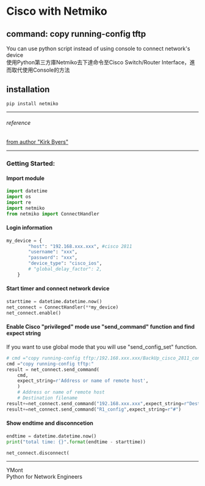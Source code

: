 # Cisco with Netmiko

## command: copy running-config tftp
You can use python script instead of using console to connect network's device<br>
使用Python第三方庫Netmiko去下達命令至Cisco Switch/Router Interface，進而取代使用Console的方法

## installation
`pip install netmiko`

---
###### reference
[from author "Kirk Byers"](https://pynet.twb-tech.com/blog/automation/netmiko-what-is-done.html)

---
### Getting Started:

#### Import module
```py
import datetime
import os
import re
import netmiko
from netmiko import ConnectHandler
```

#### Login information
```py
my_device = {
        "host": "192.168.xxx.xxx", #cisco 2811
        "username": "xxx",
        "password": "xxx",
        "device_type": "cisco_ios",
        # "global_delay_factor": 2,
    }
```
#### Start timer and connect network device
```py
starttime = datetime.datetime.now()
net_connect = ConnectHandler(**my_device)
net_connect.enable()
```
#### Enable Cisco "privileged" mode use "send_command" function and find expect string
If you want to use global mode that you will use "send_config_set" function.
```py
# cmd ="copy running-config tftp:/192.168.xxx.xxx/BackUp_cisco_2811_config"
cmd ="copy running-config tftp:"
result = net_connect.send_command(
    cmd,
    expect_string=r'Address or name of remote host',
    )
    # Address or name of remote host
    # Destination filename
result+=net_connect.send_command("192.168.xxx.xxx",expect_string=r"Destination filename")
result+=net_connect.send_command("R1_config",expect_string=r"#")
```
#### Show endtime and disconncetion
```py
endtime = datetime.datetime.now()
print("total time: {}".format(endtime - starttime))

net_connect.disconnect(
```
---
YMont<br>
Python for Network Engineers
